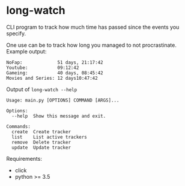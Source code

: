# long-watch
CLI program to track how much time has passed since the events you specify.

One use can be to track how long you managed to not procrastinate. Example output:
```
NoFap:             51 days, 21:17:42
Youtube:           09:12:42
Gameing:           40 days, 08:45:42
Movies and Series: 12 days10:47:42
```
Output of `long-watch --help`
```
Usage: main.py [OPTIONS] COMMAND [ARGS]...

Options:
  --help  Show this message and exit.

Commands:
  create  Create tracker
  list    List active trackers
  remove  Delete tracker
  update  Update tracker
```

Requirements: 
- click
- python >= 3.5
